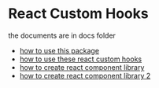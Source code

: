 # React Custom Hooks

the documents are in docs folder

- [how to use this package](./docs/how-to-use.md)
- [how to use these react custom hooks](./docs/React_15_Custom_Hooks.md)
- [how to create react component library](./docs/create-react-component-library.md)
- [how to create react component library 2](./docs/starter.md)
